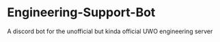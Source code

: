 # Engineering-Support-Bot
A discord bot for the unofficial but kinda official UWO engineering server

